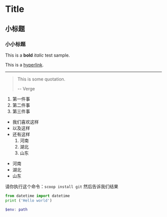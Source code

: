 # Title

## 小标题

### 小小标题

This is a __bold__ *italic* test sample.

This is a [hyperlink](http://localhost:8090/).

---

> This is some quotation.
> 
> -- Verge

1. 第一件事
2. 第二件事
3. 第三件事

* 我们喜欢这样
* 以及这样
* 还有这样
    1. 河南
    2. 湖北
    3. 山东

- 河南
- 湖北
- 山东

请你执行这个命令：`scoop install git` 然后告诉我们结果

``` Python
from datetime import datetime
print ('Hello world')
``` 

```powershell
$env: path
```